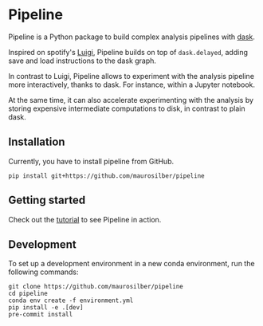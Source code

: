 # Pipeline

Pipeline is a Python package to build complex analysis pipelines with [dask](https://dask.org).

Inspired on spotify's [Luigi](https://github.com/spotify/luigi), Pipeline builds on top of `dask.delayed`, adding save and load instructions to the dask graph.

In contrast to Luigi, Pipeline allows to experiment with the analysis pipeline more interactively, thanks to dask. For instance, within a Jupyter notebook.

At the same time, it can also accelerate experimenting with the analysis by storing expensive intermediate computations to disk, in contrast to plain dask.

## Installation

Currently, you have to install pipeline from GitHub.

```
pip install git+https://github.com/maurosilber/pipeline
```

## Getting started

Check out the [tutorial](examples/tutorial.ipynb) to see Pipeline in action.

## Development

To set up a development environment in a new conda environment, run the following commands:

```
git clone https://github.com/maurosilber/pipeline
cd pipeline
conda env create -f environment.yml
pip install -e .[dev]
pre-commit install
```
